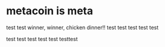 # metacoin is meta

test
test
winner, winner, chicken dinner!!
test
test
test
test
test

test
test
test
test
test
testtest
